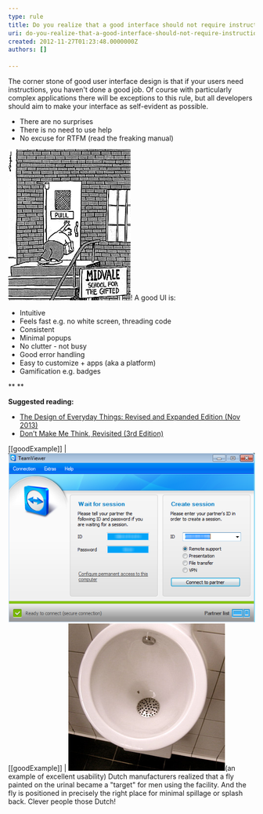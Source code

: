 ```yaml
---
type: rule
title: Do you realize that a good interface should not require instructions?
uri: do-you-realize-that-a-good-interface-should-not-require-instructions
created: 2012-11-27T01:23:48.0000000Z
authors: []

---
```


The corner stone of good user interface design is that if your users need instructions, you haven't done a good job. Of course with particularly complex applications there will be exceptions to this rule, but all developers should aim to make your interface as self-evident as possible.
 
- There are no surprises
- There is no need to use help
- No excuse for RTFM (read the freaking manual)


![A good interface does not need instructions](../../assets/SelfEvident.gif)!
A good UI is:

- Intuitive
- Feels fast e.g. no white screen, threading code
- Consistent
- Minimal popups
- No clutter - not busy
- Good error handling
- Easy to customize + apps (aka a platform)
- Gamification e.g. badges


 **
** 

**Suggested reading:** 

- [The Design of Everyday Things: Revised and Expanded Edition (Nov 2013)](https://www.amazon.com/Design-Everyday-Things-Revised-Expanded/dp/0465050654)
- [Don’t Make Me Think, Revisited (3rd Edition)](https://www.amazon.com/Dont-Make-Think-Revisited-Usability/dp/0321965515)






[[goodExample]]
| ![Teamviewer's interface requires very little explanation](../../assets/GoodUITeamViewer.png)
[[goodExample]]
| ![See the fly?](../../assets/FlyInUrinal.jpg)(an example of excellent usability) Dutch manufacturers realized that a fly painted on the urinal became a "target" for men using the facility. And the fly is positioned in precisely the right place for minimal spillage or splash back. Clever people those Dutch!
